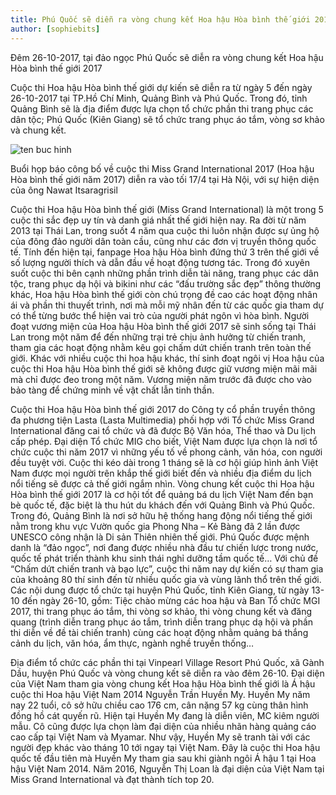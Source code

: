 ```yaml
---
title: Phú Quốc sẽ diễn ra vòng chung kết Hoa hậu Hòa bình thế giới 2017
author: [sophiebits]
---
```


Đêm 26-10-2017, tại đảo ngọc Phú Quốc sẽ diễn ra vòng chung kết Hoa hậu Hòa bình thế giới 2017

Cuộc thi Hoa hậu Hòa bình thế giới dự kiến sẽ diễn ra từ ngày 5 đến ngày 26-10-2017 tại TP.Hồ Chí Minh, Quảng Bình và Phú Quốc. Trong đó, tỉnh Quảng Bình sẽ là địa điểm được lựa chọn tổ chức phần thi trang phục các dân tộc; Phú Quốc (Kiên Giang) sẽ tổ chức trang phục áo tắm, vòng sơ khảo và chung kết.

![ten buc hinh](http://phuquocnews.vn/wp-content/uploads/2017/05/demchungkethoahauhoabinhthegioi.jpg "ten buc hinh")

Buổi họp báo công bố về cuộc thi Miss Grand International 2017 (Hoa hậu Hòa bình thế giới năm 2017) diễn ra vào tối 17/4 tại Hà Nội, với sự hiện diện của ông Nawat Itsaragrisil 

Cuộc thi Hoa hậu Hòa bình thế giới (Miss Grand International) là một trong 5 cuộc thi sắc đẹp uy tín và danh giá nhất thế giới hiện nay. Ra đời từ năm 2013 tại Thái Lan, trong suốt 4 năm qua cuộc thi luôn nhận được sự ủng hộ của đông đảo người dân toàn cầu, cũng như các đơn vị truyền thông quốc tế. Tính đến hiện tại, fanpage Hoa hậu Hòa bình đứng thứ 3 trên thế giới về số lượng người thích và dẫn đầu về hoạt động tương tác. Trong đó xuyên suốt cuộc thi bên cạnh những phần trình diễn tài năng, trang phục các dân tộc, trang phục dạ hội và bikini như các “đấu trường sắc đẹp” thông thường khác, Hoa hậu Hòa bình thế giới còn chú trọng đề cao các hoạt động nhân ái và phần thi thuyết trình, nơi mà mỗi mỹ nhân đến từ các quốc gia tham dự có thể từng bước thể hiện vai trò của người phát ngôn vì hòa bình. Người đoạt vương miện của Hoa hậu Hòa bình thế giới 2017 sẽ sinh sống tại Thái Lan trong một năm để đến những trại trẻ chịu ảnh hưởng từ chiến tranh, tham gia các hoạt động nhằm kêu gọi chấm dứt chiến tranh trên toàn thế giới. Khác với nhiều cuộc thi hoa hậu khác, thí sinh đoạt ngôi vị Hoa hậu của cuộc thi Hoa hậu Hòa bình thế giới sẽ không được giữ vương miện mãi mãi mà chỉ được đeo trong một năm. Vương miện năm trước đã được cho vào bảo tàng để chứng minh về vật chất lẫn tinh thần.

Cuộc thi Hoa hậu Hòa bình thế giới 2017 do Công ty cổ phần truyền thông đa phương tiện Lasta (Lasta Multimedia) phối hợp với Tổ chức Miss Grand International đăng cai tổ chức và đã được Bộ Văn hóa, Thể thao và Du lịch cấp phép. Đại diện Tổ chức MIG cho biết, Việt Nam được lựa chọn là nơi tổ chức cuộc thi năm 2017 vì những yếu tố về phong cảnh, văn hóa, con người đều tuyệt vời. Cuộc thi kéo dài trong 1 tháng sẽ là cơ hội giúp hình ảnh Việt Nam được mọi người trên khắp thế giới biết đến và nhiều địa điểm du lịch nổi tiếng sẽ được cả thế giới ngắm nhìn. Vòng chung kết cuộc thi Hoa hậu Hòa bình thế giới 2017 là cơ hội tốt để quảng bá du lịch Việt Nam đến bạn bè quốc tế, đặc biệt là thu hút du khách đến với Quảng Bình và Phú Quốc. Trong đó, Quảng Bình là nơi sở hữu hệ thống hang động nổi tiếng thế giới nằm trong khu vực Vườn quốc gia Phong Nha – Kẻ Bàng đã 2 lần được UNESCO công nhận là Di sản Thiên nhiên thế giới. Phú Quốc được mệnh danh là “đảo ngọc”, nơi đang được nhiều nhà đầu tư chiến lược trong nước, quốc tế phát triển thành khu sinh thái nghỉ dưỡng tầm quốc tế… Với chủ đề “Chấm dứt chiến tranh và bạo lực”, cuộc thi năm nay dự kiến có sự tham gia của khoảng 80 thí sinh đến từ nhiều quốc gia và vùng lãnh thổ trên thế giới. Các nội dung được tổ chức tại huyện Phú Quốc, tỉnh Kiên Giang, từ ngày 13-10 đến ngày 26-10, gồm: Tiệc chào mừng các hoa hậu và Ban Tổ chức MGI 2017, thi trang phục áo tắm, thi vòng sơ khảo, thi vòng chung kết và đăng quang (trình diễn trang phục áo tắm, trình diễn trang phục dạ hội và phần thi diễn về đề tài chiến tranh) cùng các hoạt động nhằm quảng bá thắng cảnh du lịch, văn hóa, ẩm thực, ngành nghề truyền thống…

Địa điểm tổ chức các phần thi tại Vinpearl Village Resort Phú Quốc, xã Gành Dầu, huyện Phú Quốc và vòng chung kết sẽ diễn ra vào đêm 26-10. Đại diện của Việt Nam tham gia vòng chung kết Hoa hậu Hòa bình thế giới là Á hậu cuộc thi Hoa hậu Việt Nam 2014 Nguyễn Trần Huyền My. Huyền My năm nay 22 tuổi, cô sở hữu chiều cao 176 cm, cân nặng 57 kg cùng thân hình đồng hồ cát quyến rũ. Hiện tại Huyền My đang là diễn viên, MC kiêm người mẫu. Cô cũng được lựa chọn làm đại diện của nhiều nhãn hàng quảng cáo cao cấp tại Việt Nam và Myamar. Như vậy, Huyền My sẽ tranh tài với các người đẹp khác vào tháng 10 tới ngay tại Việt Nam. Đây là cuộc thi Hoa hậu quốc tế đầu tiên mà Huyền My tham gia sau khi giành ngôi Á hậu 1 tại Hoa hậu Việt Nam 2014. Năm 2016, Nguyễn Thị Loan là đại diện của Việt Nam tại Miss Grand International và đạt thành tích top 20.

